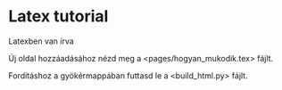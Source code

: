 # Latex tutorial

Latexben van írva 

Új oldal hozzáadásához nézd meg a <pages/hogyan_mukodik.tex> fájlt.

Fordításhoz a gyökérmappában futtasd le a <build_html.py> fájlt.
